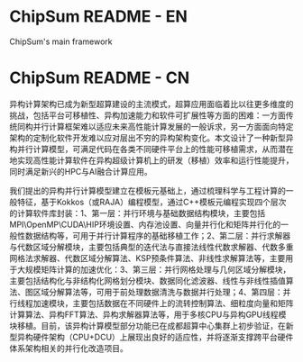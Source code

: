 # ChipSum README - EN
ChipSum's main framework

# ChipSum README - CN
异构计算架构已成为新型超算建设的主流模式，超算应用面临着比以往更多维度的挑战，包括平台可移植性、异构加速能力和软件可扩展性等方面的困难：一方面传统同构并行计算框架难以适应未来高性能计算发展的一般诉求，另一方面面向特定架构的定制化软件开发难以应对层出不穷的异构架构变化。本文设计了一种新型异构并行计算模型，可满足代码在各类不同硬件平台上的性能可移植需求，从而潜在地实现高性能计算软件在异构超级计算机上的研发（移植）效率和运行性能提升，同时满足新兴的HPC与AI融合计算应用。

我们提出的异构并行计算模型建立在模板元基础上，通过梳理科学与工程计算的一般特征，基于Kokkos（或RAJA）编程模型，通过C++模板元编程实现四个层次的计算软件库封装：1、第一层：并行环境与基础数据结构模块，主要包括MPI\OpenMP\CUDA\HIP环境设置、内存池设置、向量并行化和矩阵并行化的一般性数据结构等，可用于并行计算程序的基础移植工作；2、第二层：并行求解器与代数区域分解模块，主要包括典型的迭代法与直接法线性代数求解器、代数多重网格法求解器、代数区域分解算法、KSP预条件算法、非线性求解算法等，主要用于大规模矩阵计算的加速优化：3、第三层：并行网格处理与几何区域分解模块，主要包括结构化与非结构化网格划分模块、数据同化滤波器、线性与非线性插值算法、图区域分解算法等，可用于前处理数据清洗与数据并行处理；4、第四层：并行线程加速模块，主要包括数据在不同硬件上的流转控制算法、细粒度向量和矩阵计算算法、异构FFT算法、异构求解器算法等，用于多核CPU与异构GPU线程模块移植。目前，该异构计算模型部分功能已在成都超算中心集群上初步验证，在新型异构硬件架构（CPU+DCU）上展现出良好的适应性，并将逐渐支撑跨平台硬件体系架构相关的并行化改造项目。

